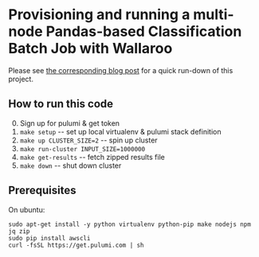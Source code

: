 # Provisioning and running a multi-node Pandas-based Classification Batch Job with Wallaroo

Please see [the corresponding blog post](http://example.com) for a quick run-down of this project.

## How to run this code

0. Sign up for pulumi & get token
1. `make setup`  -- set up local virtualenv & pulumi stack definition
2. `make up CLUSTER_SIZE=2`     -- spin up cluster
3. `make run-cluster INPUT_SIZE=1000000`
4. `make get-results` -- fetch zipped results file
5. `make down` -- shut down cluster

## Prerequisites

On ubuntu:

```
sudo apt-get install -y python virtualenv python-pip make nodejs npm jq zip
sudo pip install awscli
curl -fsSL https://get.pulumi.com | sh
```
